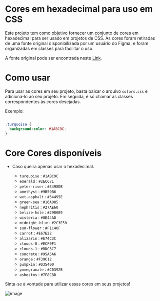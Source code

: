 # Cores em hexadecimal para uso em CSS
Este projeto tem como objetivo fornecer um conjunto de cores em hexadecimal para ser usado em projetos de CSS. As cores foram retiradas de uma fonte original disponibilizada por um usuário do Figma, e foram organizadas em classes para facilitar o uso.

A fonte original pode ser encontrada neste [Link](https://www.figma.com/community/file/1069249497704039846).

# Como usar
Para usar as cores em seu projeto, basta baixar o arquivo `colors.css` e adicioná-lo ao seu projeto. Em seguida, é só chamar as classes correspondentes às cores desejadas.

Exemplo:

```css

.turquoise {
  background-color: #1ABC9C;
}

```

# Core Cores disponíveis

* Caso queira apenas usar o hexadecimal.

  * `turquoise` : `#1ABC9C`
  * `emerald` : `#2ECC71`
  * `peter-river` : `#3498DB`
  * `amethyst` : `#9B59B6`
  * `wet-asphalt` : `#34495E`
  * `green-sea` : `#16A085`
  * `nephritis` : `#27AE60`
  * `belize-hole` : `#2980B9`
  * `wisteria` : `#8E44AD`
  * `midnight-blue` : `#2C3E50`
  * `sun-flower` : `#F1C40F`
  * `carrot` : `#E67E22`
  * `alizarin` : `#E74C3C`
  * `clouds-0` : `#ECF0F1`
  * `clouds-1` : `#BDC3C7`
  * `concrete` : `#95A5A6`
  * `orange` : `#F39C12`
  * `pumpkin` : `#D35400`
  * `pomegranate` : `#C0392B`
  * `asbestos` : `#7F8C8D`

Sinta-se à vontade para utilizar essas cores em seus projetos!

![image](https://user-images.githubusercontent.com/105452648/226022576-a7560727-8cea-4be2-bef4-1c073a9afa1f.png)

